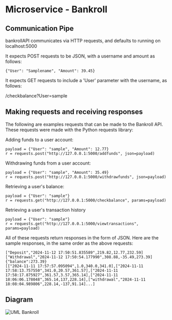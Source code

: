 # Microservice - Bankroll

## Communication Pipe

bankrollAPI communicates via HTTP requests, and defaults to running on localhost:5000

It expects POST requests to be JSON, with a username and amount as follows:

```{"User": "Samplename", "Amount": 39.45}```

It expects GET requests to include a 'User' parameter with the username, as follows:

/checkbalance?User=sample

## Making requests and receiving responses

The following are examples requests that can be made to the Bankroll API. These requests were made with the Python requests library:

Adding funds to a user account:
```
payload = {"User": "sample", "Amount": 12.77}
r = requests.post("http://127.0.0.1:5000/addfunds", json=payload)
```

Withdrawing funds from a user account:
```
payload = {"User": "sample", "Amount": 35.49}
r = requests.post("http://127.0.0.1:5000/withdrawfunds", json=payload)
```

Retrieving a user's balance:
```
payload = {"User": "sample"}
r = requests.get("http://127.0.0.1:5000/checkbalance", params=payload)
```

Retrieving a user's transaction history
```
payload = {"User": "sample"}
r = requests.get("http://127.0.0.1:5000/viewtransactions", params=payload)
```

All of these requests return responses in the form of JSON. Here are the sample responses, in the same order as the above requests:
```
["Deposit","2024-11-12 17:50:51.835589",219.82,12.77,232.59]
["Withdrawal","2024-11-12 17:50:54.177990",308.88,-35.49,273.39]
{"balance":273.39}
[["2024-11-11 17:57:57.095094",1.0,340.0,341.0],["2024-11-11 17:58:13.757550",341.0,20.57,361.57],["2024-11-11 17:58:17.875927",361.57,3.57,365.14],["2024-11-11 18:06:06.178048",365.14,137,228.14],["withdrawal","2024-11-11 18:08:04.989806",228.14,-137,91.14]...]
```

## Diagram
![UML Bankroll](https://github.com/user-attachments/assets/d3b96fcd-f65d-4f57-aa98-57fc20d2a4b1)

